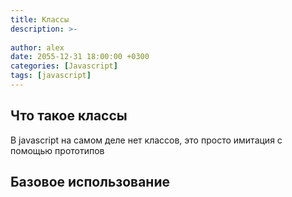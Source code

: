 ```yaml
---
title: Классы
description: >-
  
author: alex
date: 2055-12-31 18:00:00 +0300
categories: [Javascript]
tags: [javascript]
---
```


## Что такое классы

В javascript на самом деле нет классов, это просто имитация с помощью прототипов

## Базовое использование
